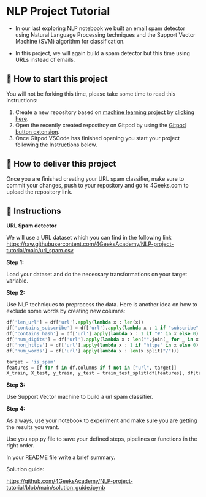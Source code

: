 <!-- hide -->
# NLP Project Tutorial
<!-- endhide -->

- In our last exploring NLP notebook we built an email spam detector using Natural Language Processing techniques and the Support Vector Machine (SVM) algorithm for classification.

- In this project, we will again build a spam detector but this time using URLs instead of emails. 

## 🌱  How to start this project

You will not be forking this time, please take some time to read this instructions:

1. Create a new repository based on [machine learning project](https://github.com/4GeeksAcademy/machine-learning-python-template/generate) by [clicking here](https://github.com/4GeeksAcademy/machine-learning-python-template).
2. Open the recently created repostiroy on Gitpod by using the [Gitpod button extension](https://www.gitpod.io/docs/browser-extension/).
3. Once Gitpod VSCode has finished opening you start your project following the Instructions below.

## 🚛 How to deliver this project

Once you are finished creating your URL spam classifier, make sure to commit your changes, push to your repository and go to 4Geeks.com to upload the repository link.


## 📝 Instructions

**URL Spam detector**

We will use a URL dataset which you can find in the following link https://raw.githubusercontent.com/4GeeksAcademy/NLP-project-tutorial/main/url_spam.csv

**Step 1:**

 Load your dataset and do the necessary transformations on your target variable.

**Step 2:**

Use NLP techniques to preprocess the data. 
Here is another idea on how to exclude some words by creating new columns:

```py
df['len_url'] = df['url'].apply(lambda x : len(x))
df['contains_subscribe'] = df['url'].apply(lambda x : 1 if "subscribe" in x else 0)
df['contains_hash'] = df['url'].apply(lambda x : 1 if "#" in x else 0)
df['num_digits'] = df['url'].apply(lambda x : len("".join(_ for _ in x if _.isdigit())) )
df['non_https'] = df['url'].apply(lambda x : 1 if "https" in x else 0)
df['num_words'] = df['url'].apply(lambda x : len(x.split("/")))

target = 'is_spam'
features = [f for f in df.columns if f not in ["url", target]]
X_train, X_test, y_train, y_test = train_test_split(df[features], df[target], test_size=0.2, random_state=0)
```

**Step 3:**

Use Support Vector machine to build a url spam classifier.

**Step 4:**

As always, use your notebook to experiment and make sure you are getting the results you want. 

Use you app.py file to save your defined steps, pipelines or functions in the right order. 

In your README file write a brief summary.

Solution guide: 

https://github.com/4GeeksAcademy/NLP-project-tutorial/blob/main/solution_guide.ipynb
